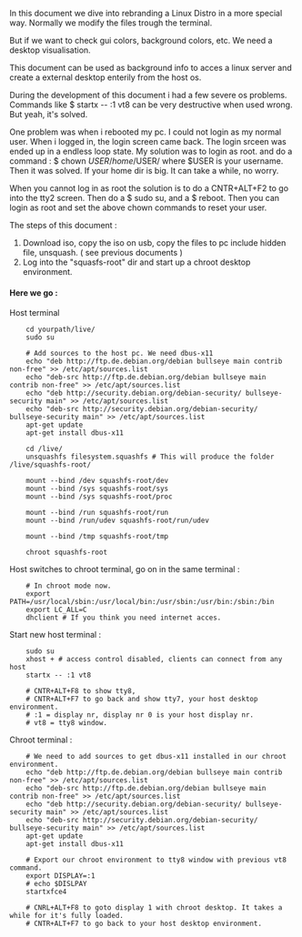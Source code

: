 In this document we dive into rebranding a Linux Distro in a more special way.
Normally we modify the files trough the terminal. 

But if we want to check gui colors, background colors, etc. We need a desktop visualisation.

This document can be used as background info to acces a linux server and create a external desktop enterily
from the host os. 

During the development of this document i had a few severe os problems. Commands like $ startx -- :1 vt8 
can be very destructive when used wrong. But yeah, it's solved.

One problem was when i rebooted my pc. I could not login as my normal user. When i logged in, the login
screen came back. The login srceen was ended up in a endless loop state.
My solution was to login as root. and do a command : $ chown $USER /home/$USER/ where $USER is your username.
Then it was solved. If your home dir is big. It can take a while, no worry.

When you cannot log in as root the solution is to do a CNTR+ALT+F2 to go into the tty2 screen.
Then do a $ sudo su, and a $ reboot. Then you can login as root and set the above chown commands to reset
your user.
                
The steps of this document :

1. Download iso, copy the iso on usb, copy the files to pc include hidden file, unsquash. ( see previous documents )
2. Log into the "squasfs-root" dir and start up a chroot desktop environment.

#### Here we go :

Host terminal

        cd yourpath/live/
        sudo su
        
        # Add sources to the host pc. We need dbus-x11
        echo "deb http://ftp.de.debian.org/debian bullseye main contrib non-free" >> /etc/apt/sources.list
        echo "deb-src http://ftp.de.debian.org/debian bullseye main contrib non-free" >> /etc/apt/sources.list
        echo "deb http://security.debian.org/debian-security/ bullseye-security main" >> /etc/apt/sources.list
        echo "deb-src http://security.debian.org/debian-security/ bullseye-security main" >> /etc/apt/sources.list
        apt-get update
        apt-get install dbus-x11
        
        cd /live/
        unsquashfs filesystem.squashfs # This will produce the folder /live/squashfs-root/ 

        mount --bind /dev squashfs-root/dev
        mount --bind /sys squashfs-root/sys
        mount --bind /sys squashfs-root/proc
        
        mount --bind /run squashfs-root/run
        mount --bind /run/udev squashfs-root/run/udev
    
        mount --bind /tmp squashfs-root/tmp
        
        chroot squashfs-root

Host switches to chroot terminal, go on in the same terminal :

        # In chroot mode now.
        export PATH=/usr/local/sbin:/usr/local/bin:/usr/sbin:/usr/bin:/sbin:/bin
        export LC_ALL=C
        dhclient # If you think you need internet acces.

Start new host terminal :
 
        sudo su
        xhost + # access control disabled, clients can connect from any host
        startx -- :1 vt8 
        
        # CNTR+ALT+F8 to show tty8, 
        # CNTR+ALT+F7 to go back and show tty7, your host desktop environment.
        # :1 = display nr, display nr 0 is your host display nr.
        # vt8 = tty8 window.

Chroot terminal :

        # We need to add sources to get dbus-x11 installed in our chroot environment.
        echo "deb http://ftp.de.debian.org/debian bullseye main contrib non-free" >> /etc/apt/sources.list
        echo "deb-src http://ftp.de.debian.org/debian bullseye main contrib non-free" >> /etc/apt/sources.list
        echo "deb http://security.debian.org/debian-security/ bullseye-security main" >> /etc/apt/sources.list
        echo "deb-src http://security.debian.org/debian-security/ bullseye-security main" >> /etc/apt/sources.list
        apt-get update
        apt-get install dbus-x11

        # Export our chroot environment to tty8 window with previous vt8 command.
        export DISPLAY=:1
        # echo $DISLPAY 
        startxfce4 
  
        # CNRL+ALT+F8 to goto display 1 with chroot desktop. It takes a while for it's fully loaded.
        # CNTR+ALT+F7 to go back to your host desktop environment.
        

        
        
        
 
 
        

        





